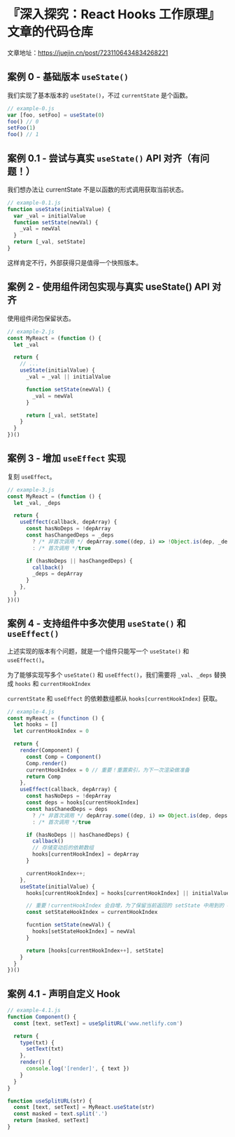 # 『深入探究：React Hooks 工作原理』文章的代码仓库

文章地址：<https://juejin.cn/post/7231106434834268221>

## 案例 0 - 基础版本 `useState()`

我们实现了基本版本的 `useState()`，不过 `currentState` 是个函数。

```js
// example-0.js
var [foo, setFoo] = useState(0)
foo() // 0
setFoo(1)
foo() // 1
```



## 案例 0.1 - 尝试与真实 `useState()` API 对齐（有问题！）

我们想办法让 currentState 不是以函数的形式调用获取当前状态。

```js
// example-0.1.js
function useState(initialValue) {
  var _val = initialValue
  function setState(newVal) {
    _val = newVal
  }
  return [_val, setState]
}
```

这样肯定不行，外部获得只是值得一个快照版本。

## 案例 2 - 使用组件闭包实现与真实 useState() API 对齐

使用组件闭包保留状态。

```js
// example-2.js
const MyReact = (function () {
  let _val

  return {
    // ...
    useState(initialValue) {
      _val = _val || initialValue

      function setState(newVal) {
        _val = newVal
      }

      return [_val, setState]
    }
  }
})()
```

## 案例 3 - 增加 `useEffect` 实现

复刻 `useEffect`。

```js
// example-3.js
const MyReact = (function () {
  let _val, _deps 

  return {
    useEffect(callback, depArray) {
      const hasNoDeps = !depArray
      const hasChangedDeps = _deps 
        ? /* 非首次调用 */ depArray.some((dep, i) => !Object.is(dep, _deps[i]))
        : /* 首次调用 */true

      if (hasNoDeps || hasChangedDeps) {
        callback()
        _deps = depArray
      }
    },
  }
})()
```

## 案例 4 - 支持组件中多次使用 `useState()` 和 `useEffect()`

上述实现的版本有个问题，就是一个组件只能写一个 `useState()` 和 `useEffect()`。

为了能够实现写多个 `useState()` 和 `useEffect()`，我们需要将 `_val`、`_deps` 替换成 `hooks` 和 `currentHookIndex`

`currentState` 和 `useEffect` 的依赖数组都从 `hooks[currentHookIndex]` 获取。

```js
// example-4.js
const myReact = (functinon () {
  let hooks = []
  let currentHookIndex = 0

  return {
    render(Component) {
      const Comp = Component()
      Comp.render()
      currentHookIndex = 0 // 重要！重置索引，为下一次渲染做准备
      return Comp
    },
    useEffect(callback, depArray) {
      const hasNoDeps = !depArray
      const deps = hooks[currentHookIndex]
      const hasChanedDeps = deps
        ? /* 非首次调用 */ depArray.some((dep, i) => Object.is(dep, deps[i]))
        : /* 首次调用 */true

      if (hasNoDeps || hasChanedDeps) {
        callback()
        // 存储变动后的依赖数组
        hooks[currentHookIndex] = depArray
      }

      currentHookIndex++;
    },
    useState(initialValue) {
      hooks[currentHookIndex] = hooks[currentHookIndex] || initialValue 

      // 重要！currentHookIndex 会自增，为了保留当前返回的 setState 中用到的 currentHookIndex 变量，要额外引入一个变量
      const setStateHookIndex = currentHookIndex

      fucntion setState(newVal) {
        hooks[setStateHookIndex] = newVal
      }

      return [hooks[currentHookIndex++], setState]
    }
  }
})()
```


## 案例 4.1 - 声明自定义 Hook

```js
// example-4.1.js
function Component() {
  const [text, setText] = useSplitURL('www.netlify.com')

  return {
    type(txt) {
      setText(txt)
    },
    render() {
      console.log('[render]', { text })
    }
  }
}

function useSplitURL(str) {
  const [text, setText] = MyReact.useState(str)
  const masked = text.split('.')
  return [masked, setText]
}
```
